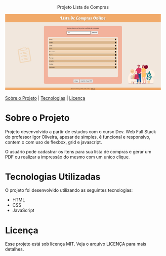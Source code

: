 
 <p align="center">Projeto Lista de Compras</p>

 ![Alt text](images/screenshot.jpg?raw=true "Screenshot")
 
 [Sobre o Projeto](https://github.com/pauloguedes96/Lista-de-Compras/blob/main/README.md#sobre-o-projeto) | [Tecnologias](https://github.com/pauloguedes96/Lista-de-Compras/blob/main/README.md#tecnologias-utilizadas) | [Licença](https://github.com/pauloguedes96/Lista-de-Compras/blob/main/README.md#licen%C3%A7a)
 
 # **Sobre o Projeto**

Projeto desenvolvido a partir de estudos com o curso Dev. Web Full Stack do professor Igor Oliveira, apesar de simples, é funcional e responsivo, contem o com uso de flexbox, grid e javascript.
 
O usuário pode cadastrar os itens para sua lista de compras e gerar um PDF ou realizar a impressão do mesmo com um unico clique.
 
 # **Tecnologias Utilizadas**
 
 O projeto foi desenvolvido utilizando as seguintes tecnologias:

* HTML
* CSS
* JavaScript

 # **Licença**
 
 Esse projeto está sob licença MIT. Veja o arquivo LICENÇA para mais detalhes.
